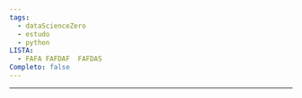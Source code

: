 ```yaml
---
tags:
  - dataScienceZero
  - estudo
  - python
LISTA:
  - FAFA FAFDAF  FAFDAS
Completo: false
---
```


--- 





